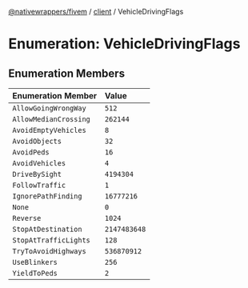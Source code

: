 [@nativewrappers/fivem](../../README.md) / [client](../README.md) / VehicleDrivingFlags

# Enumeration: VehicleDrivingFlags

## Enumeration Members

| Enumeration Member | Value |
| :------ | :------ |
| `AllowGoingWrongWay` | `512` |
| `AllowMedianCrossing` | `262144` |
| `AvoidEmptyVehicles` | `8` |
| `AvoidObjects` | `32` |
| `AvoidPeds` | `16` |
| `AvoidVehicles` | `4` |
| `DriveBySight` | `4194304` |
| `FollowTraffic` | `1` |
| `IgnorePathFinding` | `16777216` |
| `None` | `0` |
| `Reverse` | `1024` |
| `StopAtDestination` | `2147483648` |
| `StopAtTrafficLights` | `128` |
| `TryToAvoidHighways` | `536870912` |
| `UseBlinkers` | `256` |
| `YieldToPeds` | `2` |
